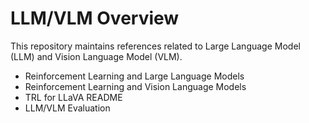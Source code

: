 # LLM/VLM Overview
This repository maintains references related to Large Language Model (LLM) and Vision Language Model (VLM).
- Reinforcement Learning and Large Language Models
- Reinforcement Learning and Vision Language Models
- TRL for LLaVA README
- LLM/VLM Evaluation
